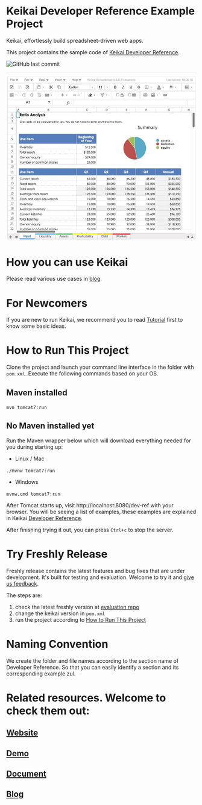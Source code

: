 # Keikai Developer Reference Example Project
Keikai, effortlessly build spreadsheet-driven web apps.

This project contains the sample code of [Keikai Developer Reference](https://doc.keikai.io/dev-ref).

![GitHub last commit](https://img.shields.io/github/last-commit/keikai/dev-ref)

![](keikai-preview.jpg)

# How you can use Keikai
Please read various use cases in [blog](https://keikai.io/blog/).

# For Newcomers
If you are new to run Keikai, we recommend you to read [Tutorial](https://doc.keikai.io/tutorial) first to know some basic ideas.

# How to Run This Project
Clone the project and launch your command line interface in the folder with `pom.xml`. Execute the following commands based on your OS.

## Maven installed
`mvn tomcat7:run`

## No Maven installed yet
Run the Maven wrapper below which will download everything needed for you during starting up: 
* Linux / Mac

`./mvnw tomcat7:run`

* Windows

`mvnw.cmd tomcat7:run`


After Tomcat starts up, visit http://localhost:8080/dev-ref with your browser. You will be seeing a list of examples, these examples are explained in Keikai [Developer Reference](https://doc.keikai.io/dev-ref).

After finishing trying it out, you can press `Ctrl+c` to stop the server.


# Try Freshly Release
Freshly release contains the latest features and bug fixes that are under development. It's built for testing and evaluation. Welcome to try it and [give us feedback](https://keikai.io/contact).

The steps are:
1. check the latest freshly version at [evaluation repo](https://mavensync.zkoss.org/eval/io/keikai/keikai-ex/)
2. change the keikai version in `pom.xml`
3. run the project according to [How to Run This Project](#How-to-Run-This-Project)


# Naming Convention
We create the folder and file names according to the section name of Developer Reference. So that you can easily identify a section and its corresponding example zul.  

# Related resources. Welcome to check them out:
## [Website](https://keikai.io)  
## [Demo](https://keikai.io/demo)
## [Document](https://doc.keikai.io)
## [Blog](https://keikai.io/blog)

